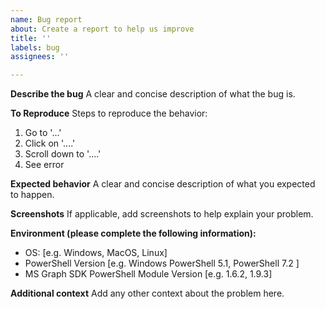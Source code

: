 ```yaml
---
name: Bug report
about: Create a report to help us improve
title: ''
labels: bug
assignees: ''

---
```


**Describe the bug**
A clear and concise description of what the bug is.

**To Reproduce**
Steps to reproduce the behavior:
1. Go to '...'
2. Click on '....'
3. Scroll down to '....'
4. See error

**Expected behavior**
A clear and concise description of what you expected to happen.

**Screenshots**
If applicable, add screenshots to help explain your problem.

**Environment (please complete the following information):**
 - OS: [e.g. Windows, MacOS, Linux]
 - PowerShell Version [e.g. Windows PowerShell 5.1, PowerShell 7.2 ]
 - MS Graph SDK PowerShell Module Version [e.g. 1.6.2, 1.9.3]

**Additional context**
Add any other context about the problem here.
